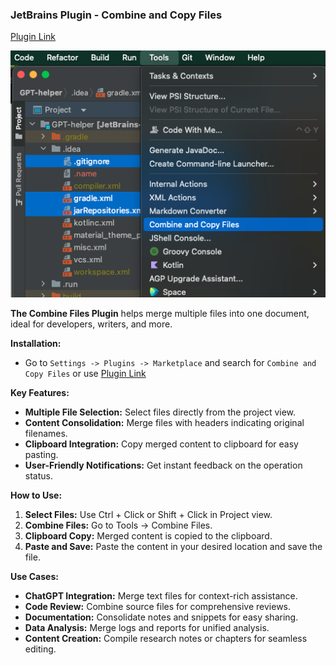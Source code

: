 ### JetBrains Plugin - Combine and Copy Files

[Plugin Link](https://plugins.jetbrains.com/plugin/24707-combine-and-copy-files/)

![img.png](img.png)

**The Combine Files Plugin** helps merge multiple files into one document, ideal for developers, writers, and more.

**Installation:**
- Go to `Settings -> Plugins -> Marketplace` and search for `Combine and Copy Files` or use [Plugin Link](https://plugins.jetbrains.com/plugin/24707-combine-and-copy-files/)

**Key Features:**
- **Multiple File Selection:** Select files directly from the project view.
- **Content Consolidation:** Merge files with headers indicating original filenames.
- **Clipboard Integration:** Copy merged content to clipboard for easy pasting.
- **User-Friendly Notifications:** Get instant feedback on the operation status.

**How to Use:**
1. **Select Files:** Use Ctrl + Click or Shift + Click in Project view.
2. **Combine Files:** Go to Tools -> Combine Files.
3. **Clipboard Copy:** Merged content is copied to the clipboard.
4. **Paste and Save:** Paste the content in your desired location and save the file.

**Use Cases:**
- **ChatGPT Integration:** Merge text files for context-rich assistance.
- **Code Review:** Combine source files for comprehensive reviews.
- **Documentation:** Consolidate notes and snippets for easy sharing.
- **Data Analysis:** Merge logs and reports for unified analysis.
- **Content Creation:** Compile research notes or chapters for seamless editing.

